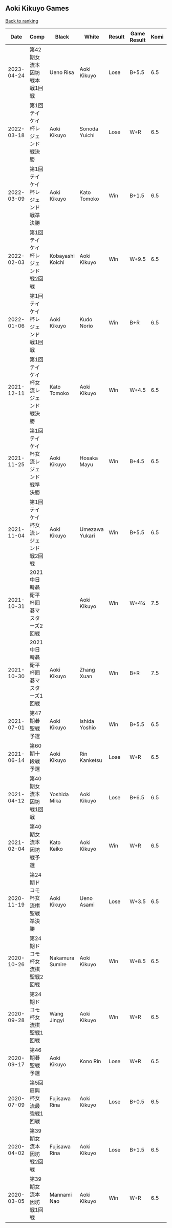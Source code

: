 ## Aoki Kikuyo Games

[Back to ranking](../../index.md)




| **Date** | **Comp** | **Black** | **White** | **Result** | **Game Result** | **Komi** | **Rating** | **Diff** | 
| --- | --- | --- | --- | --- | --- | --- | --- | --- |
| 2023-04-24 | 第42期女流本因坊戦本戦1回戦  | Ueno Risa | Aoki Kikuyo | Lose | B+5.5 | 6.5 | 2842 | 0 | 
| 2022-03-18 | 第1回テイケイ杯レジェンド戦決勝  | Aoki Kikuyo | Sonoda Yuichi | Lose | W+R | 6.5 | 2842 | -76 | 
| 2022-03-09 | 第1回テイケイ杯レジェンド戦準決勝 | Aoki Kikuyo | Kato Tomoko | Win | B+1.5 | 6.5 | 2918 | -19 | 
| 2022-02-03 | 第1回テイケイ杯レジェンド戦2回戦 | Kobayashi Koichi | Aoki Kikuyo | Win | W+9.5 | 6.5 | 2937 | 69 | 
| 2022-01-06 | 第1回テイケイ杯レジェンド戦1回戦 | Aoki Kikuyo | Kudo Norio | Win | B+R | 6.5 | 2868 | 247 | 
| 2021-12-11 | 第1回テイケイ杯女流レジェンド戦決勝 | Kato Tomoko | Aoki Kikuyo | Win | W+4.5 | 6.5 | 2621 | 216 | 
| 2021-11-25 | 第1回テイケイ杯女流レジェンド戦準決勝 | Aoki Kikuyo | Hosaka Mayu | Win | B+4.5 | 6.5 | 2405 | 1 | 
| 2021-11-04 | 第1回テイケイ杯女流レジェンド戦2回戦 | Aoki Kikuyo | Umezawa Yukari | Win | B+5.5 | 6.5 | 2404 | -24 | 
| 2021-10-31 | 2021中日韓聶衛平杯囲碁マスターズ2回戦 |  | Aoki Kikuyo | Win | W+4¼ | 7.5 | 2428 | 19 | 
| 2021-10-30 | 2021中日韓聶衛平杯囲碁マスターズ1回戦 | Aoki Kikuyo | Zhang Xuan | Win | B+R | 7.5 | 2409 | 150 | 
| 2021-07-01 | 第47期碁聖戦予選 | Aoki Kikuyo | Ishida Yoshio | Win | B+5.5 | 6.5 | 2259 | -19 | 
| 2021-06-14 | 第60期十段戦予選 | Aoki Kikuyo | Rin Kanketsu | Lose | W+R | 6.5 | 2278 | 42 | 
| 2021-04-12 | 第40期女流本因坊戦1回戦  | Yoshida Mika | Aoki Kikuyo | Lose | B+6.5 | 6.5 | 2236 | -7 | 
| 2021-02-04 | 第40期女流本因坊戦予選 | Kato Keiko | Aoki Kikuyo | Win | W+R | 6.5 | 2243 | -139 | 
| 2020-11-19 | 第24期ドコモ杯女流棋聖戦準決勝 | Aoki Kikuyo | Ueno Asami | Lose | W+3.5 | 6.5 | 2382 | 8 | 
| 2020-10-26 | 第24期ドコモ杯女流棋聖戦2回戦 | Nakamura Sumire | Aoki Kikuyo | Win | W+8.5 | 6.5 | 2374 | 125 | 
| 2020-09-28 | 第24期ドコモ杯女流棋聖戦1回戦 | Wang Jingyi | Aoki Kikuyo | Win | W+R | 6.5 | 2249 | 354 | 
| 2020-09-17 | 第46期碁聖戦予選 | Aoki Kikuyo | Kono Rin | Lose | W+R | 6.5 | 1895 | 192 | 
| 2020-07-09 | 第5回扇興杯女流最強戦1回戦 | Fujisawa Rina | Aoki Kikuyo | Lose | B+0.5 | 6.5 | 1703 | -749 | 
| 2020-04-02 | 第39期女流本因坊戦2回戦 | Fujisawa Rina | Aoki Kikuyo | Lose | B+1.5 | 6.5 | 2452 | 21 | 
| 2020-03-05 | 第39期女流本因坊戦1回戦 | Mannami Nao | Aoki Kikuyo | Win | W+R | 6.5 | 2431 | missing |





